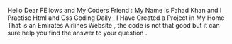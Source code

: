 Hello Dear FEllows and My Coders Friend :
My Name is Fahad Khan and I Practise Html and Css Coding Daily , I Have Created a Project in My Home That is an Emirates Airlines Website , the code is not that good but it can sure help you find the answer to your question .
